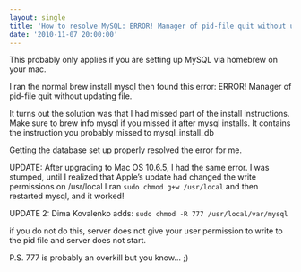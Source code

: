 ```yaml
---
layout: single
title: 'How to resolve MySQL: ERROR! Manager of pid-file quit without updating file'
date: '2010-11-07 20:00:00'
---
```


This probably only applies if you are setting up MySQL via homebrew on your mac.

I ran the normal brew install mysql then found this error: ERROR! Manager of pid-file quit without updating file.

It turns out the solution was that I had missed part of the install instructions. Make sure to brew info mysql if you missed it after mysql installs. It contains the instruction you probably missed to mysql_install_db

Getting the database set up properly resolved the error for me.

UPDATE: After upgrading to Mac OS 10.6.5, I had the same error. I was stumped, until I realized that Apple’s update had changed the write permissions on /usr/local I ran `sudo chmod g+w /usr/local` and then restarted mysql, and it worked!

UPDATE 2: Dima Kovalenko  adds:
`sudo chmod -R 777 /usr/local/var/mysql`

if you do not do this, server does not give your user permission to write to the pid file and server does not start.

P.S. 777 is probably an overkill but you know... ;)